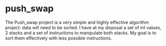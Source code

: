 # push_swap
The Push_swap project is a very simple and highly effective algorithm project: data will need to be sorted. I have at my disposal a set of int values, 2 stacks and a set of instructions to manipulate both stacks. My goal is to sort them effectively with less possible instructions.
